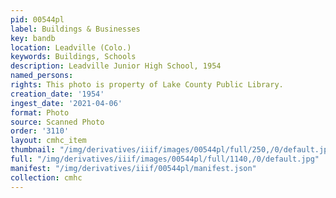 ```yaml
---
pid: 00544pl
label: Buildings & Businesses
key: bandb
location: Leadville (Colo.)
keywords: Buildings, Schools
description: Leadville Junior High School, 1954
named_persons: 
rights: This photo is property of Lake County Public Library.
creation_date: '1954'
ingest_date: '2021-04-06'
format: Photo
source: Scanned Photo
order: '3110'
layout: cmhc_item
thumbnail: "/img/derivatives/iiif/images/00544pl/full/250,/0/default.jpg"
full: "/img/derivatives/iiif/images/00544pl/full/1140,/0/default.jpg"
manifest: "/img/derivatives/iiif/00544pl/manifest.json"
collection: cmhc
---
```

